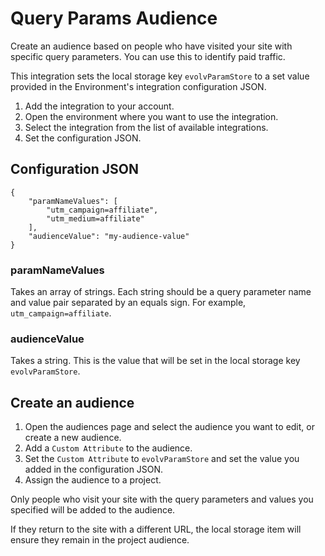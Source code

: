 # Query Params Audience
Create an audience based on people who have visited your site with specific query parameters. You can use this to identify paid traffic.

This integration sets the local storage key `evolvParamStore` to a set value provided in the Environment's integration configuration JSON.

1. Add the integration to your account.
2. Open the environment where you want to use the integration.
3. Select the integration from the list of available integrations.
4. Set the configuration JSON.

## Configuration JSON
```
{
    "paramNameValues": [
        "utm_campaign=affiliate",
        "utm_medium=affiliate"
    ],
    "audienceValue": "my-audience-value"
}
```

### paramNameValues
Takes an array of strings. Each string should be a query parameter name and value pair separated by an equals sign. For example, `utm_campaign=affiliate`.

### audienceValue
Takes a string. This is the value that will be set in the local storage key `evolvParamStore`.

## Create an audience
1. Open the audiences page and select the audience you want to edit, or create a new audience.
2. Add a `Custom Attribute` to the audience.
3. Set the `Custom Attribute` to `evolvParamStore` and set the value you added in the configuration JSON.
4. Assign the audience to a project.

Only people who visit your site with the query parameters and values you specified will be added to the audience.

If they return to the site with a different URL, the local storage item will ensure they remain in the project audience.

